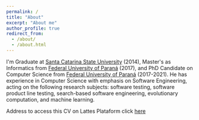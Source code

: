 ```yaml
---
permalink: /
title: "About"
excerpt: "About me"
author_profile: true
redirect_from: 
  - /about/
  - /about.html
---
```


I'm Graduate at [Santa Catarina State University](http://www.udesc.br/international) (2014), Master's as Informatics from [Federal University of Paraná](http://www.prppg.ufpr.br/ppginformatica/?lang=pb) (2017), and PhD Candidate on Computer Science from [Federal University of Paraná](http://www.prppg.ufpr.br/ppginformatica/?lang=pb) (2017-2021). He has experience in Computer Science with emphasis on Software Engineering, acting on the following research subjects: software testing, software product line testing, search-based software engineering, evolutionary computation, and machine learning.

Address to access this CV on Lattes Plataform click [here](http://lattes.cnpq.br/3457149082225309) <i class="ai ai-lattes ai-2x"></i>